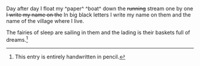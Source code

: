 Day after day I float my ^paper^ ^boat^ down 
the ~~running~~ stream one by one 
~~I write my name on the~~ 
In big black letters I write my name on them 
and the name of the village where I live. 












The fairies of sleep are sailing in them 
and the lading is their baskets full of dreams.[^1]
[^1]: This entry is entirely handwritten in pencil. 